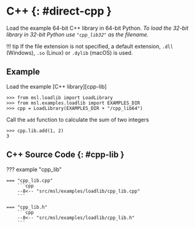 # C++  {: #direct-cpp }

Load the example 64-bit C++ library in 64-bit Python. *To load the 32-bit library in 32-bit Python use `"cpp_lib32"` as the filename.*

!!! tip
    If the file extension is not specified, a default extension, `.dll` (Windows), `.so` (Linux) or `.dylib` (macOS) is used.

## Example

Load the example [C++ library][cpp-lib]

<!-- invisible-code-block: pycon
>>> SKIP_IF_32BIT() or SKIP_IF_MACOS_ARM64()

-->

```pycon
>>> from msl.loadlib import LoadLibrary
>>> from msl.examples.loadlib import EXAMPLES_DIR
>>> cpp = LoadLibrary(EXAMPLES_DIR + "/cpp_lib64")

```

Call the `add` function to calculate the sum of two integers

```pycon
>>> cpp.lib.add(1, 2)
3

```

## C++ Source Code {: #cpp-lib }

??? example "cpp_lib"

    === "cpp_lib.cpp"
        ```cpp
        --8<-- "src/msl/examples/loadlib/cpp_lib.cpp"
        ```

    === "cpp_lib.h"
        ```cpp
        --8<-- "src/msl/examples/loadlib/cpp_lib.h"
        ```
